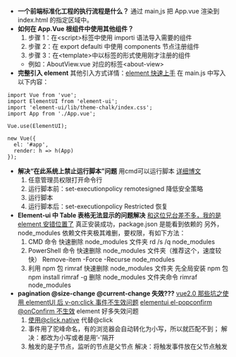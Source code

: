 - **一个前端标准化工程的执行流程是什么？**
  通过 main,js 把 App.vue 渲染到 index.html 的指定区域中。
- **如何在 App.Vue 根组件中使用其他组件？**
  1. 步骤 1：在\<script>标签中使用 importi 语法导入需要的组件
  2. 步骤 2：在 export defaulti 中使用 components 节点注册组件
  3. 步骤 3：在\<template>中以标签的形式使用刚才注册的组件
  - 例如：AboutView.vue 对应的标签\<about-view>
- **完整引入 element**
  其他引入方式详情：[element 快速上手](https://element.eleme.cn/#/zh-CN/component/quickstart)
  在 main.js 中写入以下内容：

```
import Vue from 'vue';
import ElementUI from 'element-ui';
import 'element-ui/lib/theme-chalk/index.css';
import App from './App.vue';

Vue.use(ElementUI);

new Vue({
  el: '#app',
  render: h => h(App)
});
```

- **解决“在此系统上禁止运行脚本”问题**
  用cmd可以运行脚本
  [详细博文](https://blog.csdn.net/Ximerr/article/details/123498701)
  1. 任意管理员权限打开命令行
  2. 运行脚本前：set-executionpolicy remotesigned 降低安全策略
  3. 运行脚本
  4. 运行脚本后：set-executionpolicy Restricted 恢复
- **Element-ui 中 Table 表格无法显示的问题解决**
  [和这位兄台差不多，我的是 element 安错位置了](https://blog.csdn.net/qq_45420641/article/details/130568799)
  真正安装成功，package.json 是能看到依赖的
  另外，node_modules 依赖文件夹极其难删，要权限，有如下方法：
  1. CMD 命令 快速删除 node_modules 文件夹
     rd /s /q node_modules
  2. PowerShell 命令 快速删除 node_modules 文件夹（推荐这个，速度较快）
     Remove-item -Force -Recurse node_modules
  3. 利用 npm 包 rimraf 快速删除 node_modules 文件夹
     先全局安装 npm 包
     npm install rimraf -g
     删除 node_modules 文件夹命令
     rimraf node_modules
- **pagination @size-change @current-change 失效???**
  [vue2.0 那些坑之使用 elementUI 后 v-on:click 事件不生效问题](https://blog.csdn.net/yufengaotian/article/details/80509147?ops_request_misc=&request_id=&biz_id=102&utm_term=vue2%E5%B7%A5%E7%A8%8B%20v-on%E5%A4%B1%E6%95%88&utm_medium=distribute.pc_search_result.none-task-blog-2~all~sobaiduweb~default-0-80509147.142^v99^pc_search_result_base6&spm=1018.2226.3001.4187)
  [elementui el-popconfirm @onConfirm 不生效](https://blog.csdn.net/weixin_40902181/article/details/124444339?ops_request_misc=%257B%2522request%255Fid%2522%253A%2522171069100316800185848910%2522%252C%2522scm%2522%253A%252220140713.130102334.pc%255Fall.%2522%257D&request_id=171069100316800185848910&biz_id=0&utm_medium=distribute.pc_search_result.none-task-blog-2~all~first_rank_ecpm_v1~rank_v31_ecpm-1-124444339-null-null.142^v99^pc_search_result_base6&utm_term=%E4%BD%BF%E7%94%A8elementUI%E5%90%8E%40%E4%BA%8B%E4%BB%B6%E4%B8%8D%E7%94%9F%E6%95%88&spm=1018.2226.3001.4187)
  element 好多失效问题
  1. 使用@click.native 代替@click
  2. 事件用了驼峰命名，有的浏览器会自动转化为小写，所以就匹配不到；
  解决：都改为小写或者是用’-'隔开
  3. 触发的是子节点，监听的节点是父节点
  解决：将触发事件放在父节点触发
